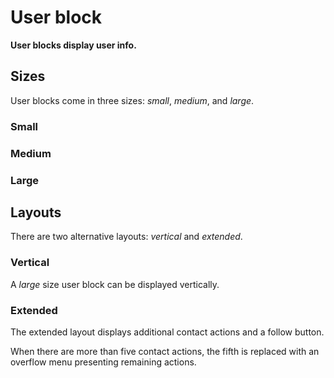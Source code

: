 # User block

**User blocks display user info.**

## Sizes

User blocks come in three sizes: _small_, _medium_, and _large_.

### Small

<demo-block component="user-block" partial="size-s"></demo-block>

### Medium

<demo-block component="user-block" partial="size-m"></demo-block>

### Large

<demo-block component="user-block" partial="size-l"></demo-block>

## Layouts

There are two alternative layouts: _vertical_ and _extended_.

### Vertical

A _large_ size user block can be displayed vertically.

<demo-block component="user-block" partial="vertical"></demo-block>

### Extended

The extended layout displays additional contact actions and a follow button.

When there are more than five contact actions, the fifth is replaced with an overflow menu presenting remaining actions.

<demo-block component="user-block" partial="extended"></demo-block>
